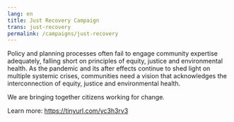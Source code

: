 ```yaml
---
lang: en
title: Just Recovery Campaign
trans: just-recovery
permalink: /campaigns/just-recovery
---
```

Policy and planning processes often fail to engage community expertise adequately, falling short on principles of equity, justice and environmental health. As the pandemic and its after effects continue to shed light on multiple systemic crises, communities need a vision that acknowledges the interconnection of equity, justice and environmental health.

We are bringing together citizens working for change.

Learn more: https://tinyurl.com/yc3h3rv3
